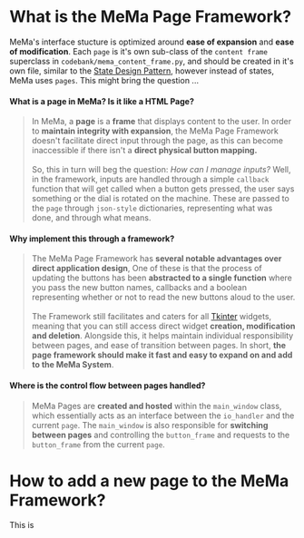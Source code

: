 # What is the MeMa Page Framework?
MeMa's interface stucture is optimized around **ease of expansion** and **ease of modification**. Each `page` is it's own sub-class of the `content frame` superclass in `codebank/mema_content_frame.py`, and should be created in it's own file, similar to the [State Design Pattern](https://en.wikipedia.org/wiki/State_pattern), however instead of states, MeMa uses `pages`. This might bring the question ...

#### What is a page in MeMa? Is it like a HTML Page?
> In MeMa, a **page** is a **frame** that displays content to the user. In order to **maintain integrity with expansion**, the MeMa Page Framework doesn't facilitate direct input through the page, as this can become inaccessible if there isn't a **direct physical button mapping.**<br><br>So, this in turn will beg the question: *How can I manage inputs?* Well, in the framework, inputs are handled through a simple `callback` function that will get called when a button gets pressed, the user says something or the dial is rotated on the machine. These are passed to the `page` through `json-style` dictionaries, representing what was done, and through what means.

#### Why implement this through a framework?
> The MeMa Page Framework has **several notable advantages over direct application design**, One of these is that the process of updating the buttons has been **abstracted to a single function** where you pass the new button names, callbacks and a boolean representing whether or not to read the new buttons aloud to the user.<br><br>The Framework still facilitates and caters for all [Tkinter](https://wiki.python.org/moin/TkInter) widgets, meaning that you can still access direct widget **creation, modification and deletion**. Alongside this, it helps maintain individual responsibility between pages, and ease of transition between pages. In short, **the page framework should make it fast and easy to expand on and add to the MeMa System**.

#### Where is the control flow between pages handled?
> MeMa Pages are **created and hosted** within the `main_window` class, which essentially acts as an interface between the `io_handler` and the current `page`. The `main_window` is also responsible for **switching between pages** and controlling the `button_frame` and requests to the `button_frame` from the current `page`.

# How to add a new page to the MeMa Framework?
This is